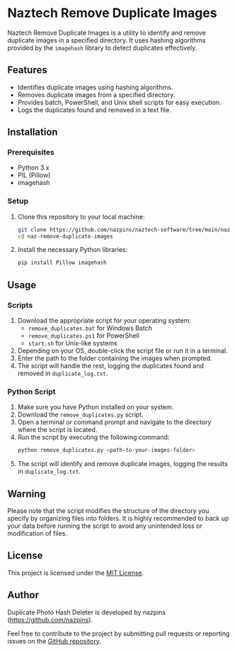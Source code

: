 # Naztech Remove Duplicate Images

Naztech Remove Duplicate Images is a utility to identify and remove duplicate images in a specified directory. It uses hashing algorithms provided by the `imagehash` library to detect duplicates effectively.

## Features

- Identifies duplicate images using hashing algorithms.
- Removes duplicate images from a specified directory.
- Provides batch, PowerShell, and Unix shell scripts for easy execution.
- Logs the duplicates found and removed in a text file.

## Installation

### Prerequisites

- Python 3.x
- PIL (Pillow)
- imagehash

### Setup

1. Clone this repository to your local machine:
   ```bash
   git clone https://github.com/nazpins/naztech-software/tree/main/naz-remove-duplicate-images
   cd naz-remove-duplicate-images
   ```

2. Install the necessary Python libraries:
   ```bash
   pip install Pillow imagehash
   ```

## Usage

### Scripts

1. Download the appropriate script for your operating system:
   - `remove_duplicates.bat` for Windows Batch
   - `remove_duplicates.ps1` for PowerShell
   - `start.sh` for Unix-like systems
2. Depending on your OS, double-click the script file or run it in a terminal.
3. Enter the path to the folder containing the images when prompted.
4. The script will handle the rest, logging the duplicates found and removed in `duplicate_log.txt`.

### Python Script

1. Make sure you have Python installed on your system.
2. Download the `remove_duplicates.py` script.
3. Open a terminal or command prompt and navigate to the directory where the script is located.
4. Run the script by executing the following command:
   ```bash
   python remove_duplicates.py <path-to-your-images-folder>
   ```
5. The script will identify and remove duplicate images, logging the results in `duplicate_log.txt`.

## Warning

Please note that the script modifies the structure of the directory you specify by organizing files into folders. It is highly recommended to back up your data before running the script to avoid any unintended loss or modification of files.

## License

This project is licensed under the [MIT License](LICENSE).

## Author

Duplicate Photo Hash Deleter is developed by nazpins (https://github.com/nazpins).

Feel free to contribute to the project by submitting pull requests or reporting issues on the [GitHub repository](https://github.com/nazpins/naztech-software/tree/main/naz-remove-duplicate-images).

